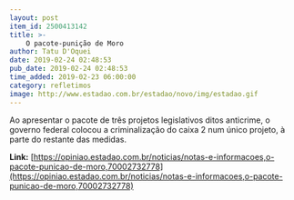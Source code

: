 ```yaml
---
layout: post
item_id: 2500413142
title: >-
    O pacote-punição de Moro
author: Tatu D'Oquei
date: 2019-02-24 02:48:53
pub_date: 2019-02-24 02:48:53
time_added: 2019-02-23 06:00:00
category: refletimos
image: http://www.estadao.com.br/estadao/novo/img/estadao.gif
---
```


Ao apresentar o pacote de três projetos legislativos ditos anticrime, o governo federal colocou a criminalização do caixa 2 num único projeto, à parte do restante das medidas.

**Link:** [https://opiniao.estadao.com.br/noticias/notas-e-informacoes,o-pacote-punicao-de-moro,70002732778](https://opiniao.estadao.com.br/noticias/notas-e-informacoes,o-pacote-punicao-de-moro,70002732778)

